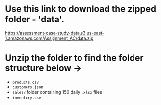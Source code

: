 # Use this link to download the zipped folder - 'data'.
https://assessment-case-study-data.s3.us-east-1.amazonaws.com/Assignment_AC/data.zip

# Unzip the folder to find the folder structure below ->
- `products.csv`
- `customers.json`
- `sales/` folder containing 150 daily `.xlsx` files
- `inventory.csv`
